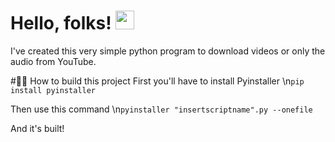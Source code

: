 # Hello, folks! <img src="https://raw.githubusercontent.com/MartinHeinz/MartinHeinz/master/wave.gif" width="30px">
I've created this very simple python program to download videos or only the audio from YouTube.

#👨‍💻 How to build this project
First you'll have to install Pyinstaller
\n`pip install pyinstaller`

Then use this command
\n`pyinstaller "insertscriptname".py --onefile`

And it's built!
